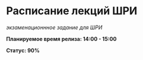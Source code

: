 Расписание лекций ШРИ
================================
*экзаменационнное задание для ШРИ*

**Планируемое время релиза: 14:00 - 15:00**

**Статус: 90%**